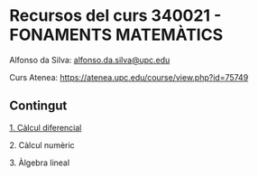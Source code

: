 # Recursos del curs 340021 - FONAMENTS MATEMÀTICS

Alfonso da Silva: alfonso.da.silva@upc.edu

Curs Atenea: https://atenea.upc.edu/course/view.php?id=75749

## Contingut

[1\. Càlcul diferencial](./1_calcul_diferencial/README.md)

2\. Càlcul numèric

3\. Àlgebra lineal
